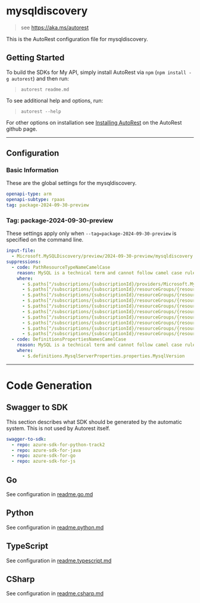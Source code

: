 # mysqldiscovery

> see https://aka.ms/autorest

This is the AutoRest configuration file for mysqldiscovery.

## Getting Started

To build the SDKs for My API, simply install AutoRest via `npm` (`npm install -g autorest`) and then run:

> `autorest readme.md`

To see additional help and options, run:

> `autorest --help`

For other options on installation see [Installing AutoRest](https://aka.ms/autorest/install) on the AutoRest github page.

---

## Configuration

### Basic Information

These are the global settings for the mysqldiscovery.

```yaml
openapi-type: arm
openapi-subtype: rpaas
tag: package-2024-09-30-preview
```

### Tag: package-2024-09-30-preview

These settings apply only when `--tag=package-2024-09-30-preview` is specified on the command line.

```yaml $(tag) == 'package-2024-09-30-preview'
input-file:
  - Microsoft.MySQLDiscovery/preview/2024-09-30-preview/mysqldiscovery.json
suppressions:
  - code: PathResourceTypeNameCamelCase
    reason: MySQL is a technical term and cannot follow camel case rule.
    where:
      - $.paths["/subscriptions/{subscriptionId}/providers/Microsoft.MySQLDiscovery/MySQLSites"]
      - $.paths["/subscriptions/{subscriptionId}/resourceGroups/{resourceGroupName}/providers/Microsoft.MySQLDiscovery/MySQLSites"]
      - $.paths["/subscriptions/{subscriptionId}/resourceGroups/{resourceGroupName}/providers/Microsoft.MySQLDiscovery/MySQLSites/{siteName}"]
      - $.paths["/subscriptions/{subscriptionId}/resourceGroups/{resourceGroupName}/providers/Microsoft.MySQLDiscovery/MySQLSites/{siteName}/MySQLServers"]
      - $.paths["/subscriptions/{subscriptionId}/resourceGroups/{resourceGroupName}/providers/Microsoft.MySQLDiscovery/MySQLSites/{siteName}/MySQLServers/{serverName}"]
      - $.paths["/subscriptions/{subscriptionId}/resourceGroups/{resourceGroupName}/providers/Microsoft.MySQLDiscovery/MySQLSites/{siteName}/errorSummaries"]
      - $.paths["/subscriptions/{subscriptionId}/resourceGroups/{resourceGroupName}/providers/Microsoft.MySQLDiscovery/MySQLSites/{siteName}/errorSummaries/{errorSummaryName}"]
      - $.paths["/subscriptions/{subscriptionId}/resourceGroups/{resourceGroupName}/providers/Microsoft.MySQLDiscovery/MySQLSites/{siteName}/refresh"]
      - $.paths["/subscriptions/{subscriptionId}/resourceGroups/{resourceGroupName}/providers/Microsoft.MySQLDiscovery/MySQLSites/{siteName}/summaries"]
      - $.paths["/subscriptions/{subscriptionId}/resourceGroups/{resourceGroupName}/providers/Microsoft.MySQLDiscovery/MySQLSites/{siteName}/summaries/{summaryName}"]
  - code: DefinitionsPropertiesNamesCamelCase
    reason: MySQL is a technical term and cannot follow camel case rule.
    where:
      - $.definitions.MysqlServerProperties.properties.MysqlVersion
```

---

# Code Generation

## Swagger to SDK

This section describes what SDK should be generated by the automatic system.
This is not used by Autorest itself.

```yaml $(swagger-to-sdk)
swagger-to-sdk:
  - repo: azure-sdk-for-python-track2
  - repo: azure-sdk-for-java
  - repo: azure-sdk-for-go
  - repo: azure-sdk-for-js
```

## Go

See configuration in [readme.go.md](./readme.go.md)

## Python

See configuration in [readme.python.md](./readme.python.md)

## TypeScript

See configuration in [readme.typescript.md](./readme.typescript.md)

## CSharp

See configuration in [readme.csharp.md](./readme.csharp.md)
